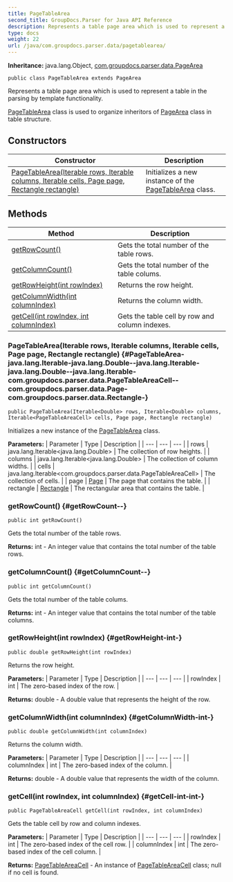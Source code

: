 ```yaml
---
title: PageTableArea
second_title: GroupDocs.Parser for Java API Reference
description: Represents a table page area which is used to represent a table in the parsing by template functionality.
type: docs
weight: 22
url: /java/com.groupdocs.parser.data/pagetablearea/
---
```

**Inheritance:**
java.lang.Object, [com.groupdocs.parser.data.PageArea](../../com.groupdocs.parser.data/pagearea)
```
public class PageTableArea extends PageArea
```

Represents a table page area which is used to represent a table in the parsing by template functionality.

[PageTableArea](../../com.groupdocs.parser.data/pagetablearea) class is used to organize inheritors of [PageArea](../../com.groupdocs.parser.data/pagearea) class in table structure.
## Constructors

| Constructor | Description |
| --- | --- |
| [PageTableArea(Iterable<Double> rows, Iterable<Double> columns, Iterable<PageTableAreaCell> cells, Page page, Rectangle rectangle)](#PageTableArea-java.lang.Iterable-java.lang.Double--java.lang.Iterable-java.lang.Double--java.lang.Iterable-com.groupdocs.parser.data.PageTableAreaCell--com.groupdocs.parser.data.Page-com.groupdocs.parser.data.Rectangle-) | Initializes a new instance of the [PageTableArea](../../com.groupdocs.parser.data/pagetablearea) class. |
## Methods

| Method | Description |
| --- | --- |
| [getRowCount()](#getRowCount--) | Gets the total number of the table rows. |
| [getColumnCount()](#getColumnCount--) | Gets the total number of the table colums. |
| [getRowHeight(int rowIndex)](#getRowHeight-int-) | Returns the row height. |
| [getColumnWidth(int columnIndex)](#getColumnWidth-int-) | Returns the column width. |
| [getCell(int rowIndex, int columnIndex)](#getCell-int-int-) | Gets the table cell by row and column indexes. |
### PageTableArea(Iterable<Double> rows, Iterable<Double> columns, Iterable<PageTableAreaCell> cells, Page page, Rectangle rectangle) {#PageTableArea-java.lang.Iterable-java.lang.Double--java.lang.Iterable-java.lang.Double--java.lang.Iterable-com.groupdocs.parser.data.PageTableAreaCell--com.groupdocs.parser.data.Page-com.groupdocs.parser.data.Rectangle-}
```
public PageTableArea(Iterable<Double> rows, Iterable<Double> columns, Iterable<PageTableAreaCell> cells, Page page, Rectangle rectangle)
```


Initializes a new instance of the [PageTableArea](../../com.groupdocs.parser.data/pagetablearea) class.

**Parameters:**
| Parameter | Type | Description |
| --- | --- | --- |
| rows | java.lang.Iterable<java.lang.Double> | The collection of row heights. |
| columns | java.lang.Iterable<java.lang.Double> | The collection of column widths. |
| cells | java.lang.Iterable<com.groupdocs.parser.data.PageTableAreaCell> | The collection of cells. |
| page | [Page](../../com.groupdocs.parser.data/page) | The page that contains the table. |
| rectangle | [Rectangle](../../com.groupdocs.parser.data/rectangle) | The rectangular area that contains the table. |

### getRowCount() {#getRowCount--}
```
public int getRowCount()
```


Gets the total number of the table rows.

**Returns:**
int - An integer value that contains the total number of the table rows.
### getColumnCount() {#getColumnCount--}
```
public int getColumnCount()
```


Gets the total number of the table colums.

**Returns:**
int - An integer value that contains the total number of the table columns.
### getRowHeight(int rowIndex) {#getRowHeight-int-}
```
public double getRowHeight(int rowIndex)
```


Returns the row height.

**Parameters:**
| Parameter | Type | Description |
| --- | --- | --- |
| rowIndex | int | The zero-based index of the row. |

**Returns:**
double - A double value that represents the height of the row.
### getColumnWidth(int columnIndex) {#getColumnWidth-int-}
```
public double getColumnWidth(int columnIndex)
```


Returns the column width.

**Parameters:**
| Parameter | Type | Description |
| --- | --- | --- |
| columnIndex | int | The zero-based index of the column. |

**Returns:**
double - A double value that represents the width of the column.
### getCell(int rowIndex, int columnIndex) {#getCell-int-int-}
```
public PageTableAreaCell getCell(int rowIndex, int columnIndex)
```


Gets the table cell by row and column indexes.

**Parameters:**
| Parameter | Type | Description |
| --- | --- | --- |
| rowIndex | int | The zero-based index of the cell row. |
| columnIndex | int | The zero-based index of the cell column. |

**Returns:**
[PageTableAreaCell](../../com.groupdocs.parser.data/pagetableareacell) - An instance of [PageTableAreaCell](../../com.groupdocs.parser.data/pagetableareacell) class;  null  if no cell is found.
